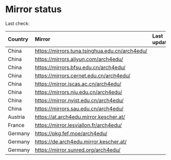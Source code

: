<script src="./time.js"></script>
# Mirror status
Last check: <script type="text/javascript">localize(1724786170.038416);</script>

|Country|Mirror|Last update|
|:------|:-----|:----------|
|China|https://mirrors.tuna.tsinghua.edu.cn/arch4edu/|<script type="text/javascript">localize(1724741237);</script>|
|China|https://mirrors.aliyun.com/arch4edu/|<script type="text/javascript">localize(1724741237);</script>|
|China|https://mirrors.bfsu.edu.cn/arch4edu/|<script type="text/javascript">localize(1724741237);</script>|
|China|https://mirrors.cernet.edu.cn/arch4edu/|<script type="text/javascript">localize(1724741237);</script>|
|China|https://mirror.iscas.ac.cn/arch4edu/|<script type="text/javascript">localize(1724741237);</script>|
|China|https://mirrors.nju.edu.cn/arch4edu/|<script type="text/javascript">localize(1724741237);</script>|
|China|https://mirror.nyist.edu.cn/arch4edu/|<script type="text/javascript">localize(1724741237);</script>|
|China|https://mirrors.sau.edu.cn/arch4edu/|<script type="text/javascript">localize(1724741237);</script>|
|Austria|https://at.arch4edu.mirror.kescher.at/|<script type="text/javascript">localize(1724741237);</script>|
|France|https://mirror.lesviallon.fr/arch4edu/|<script type="text/javascript">localize(1724741237);</script>|
|Germany|https://pkg.fef.moe/arch4edu/|<script type="text/javascript">localize(1724741237);</script>|
|Germany|https://de.arch4edu.mirror.kescher.at/|<script type="text/javascript">localize(1724741237);</script>|
|Germany|https://mirror.sunred.org/arch4edu/|<script type="text/javascript">localize(1724741237);</script>|

<script src="./tablefilter/tablefilter.js"></script>
<script src="./table.js"></script>